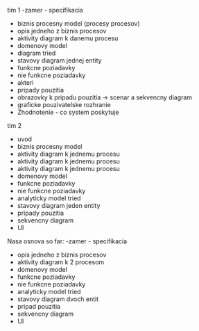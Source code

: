 tim 1
-zamer - specifikacia
- biznis procesny model (procesy procesov)
- opis jedneho z biznis procesov
- aktivity diagram k danemu procesu
- domenovy model
- diagram tried
- stavovy diagram jednej entity
- funkcne poziadavky
- nie funkcne poziadavky
- akteri
- pripady pouzitia
- obrazovky k pripadu pouzitia -> scenar a sekvencny diagram
- graficke pouzivatelske rozhranie
- Zhodnotenie - co system poskytuje

tim 2
- uvod
- biznis procesny model
- aktivity diagram k jednemu procesu
- aktivity diagram k jednemu procesu
- aktivity diagram k jednemu procesu
- domenovy model
- funkcne poziadavky
- nie funkcne poziadavky
- analyticky model tried
- stavovy diagram jeden entity 
- pripady pouzitia
- sekvencny diagram
- UI

Nasa osnova so far:
-zamer - specifikacia
- opis jedneho z biznis procesov
- aktivity diagram k 2 procesom
- domenovy model
- funkcne poziadavky
- nie funkcne poziadavky
- analyticky model tried
- stavovy diagram dvoch entit
- pripad pouzitia
- sekvencny diagram
- UI
